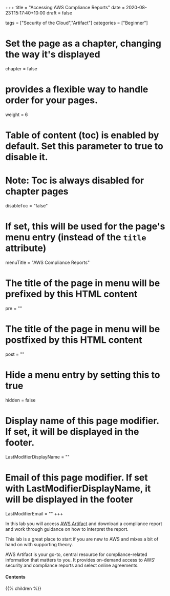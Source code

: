 +++
title = "Accessing AWS Compliance Reports"
date = 2020-08-23T15:17:40+10:00
draft = false

tags = ["Security of the Cloud","Artifact"]
categories = ["Beginner"]

# Set the page as a chapter, changing the way it's displayed
chapter = false

# provides a flexible way to handle order for your pages.
weight = 6
# Table of content (toc) is enabled by default. Set this parameter to true to disable it.
# Note: Toc is always disabled for chapter pages
disableToc = "false"
# If set, this will be used for the page's menu entry (instead of the `title` attribute)
menuTitle = "AWS Compliance Reports"
# The title of the page in menu will be prefixed by this HTML content
pre = ""
# The title of the page in menu will be postfixed by this HTML content
post = ""
# Hide a menu entry by setting this to true
hidden = false
# Display name of this page modifier. If set, it will be displayed in the footer.
LastModifierDisplayName = ""
# Email of this page modifier. If set with LastModifierDisplayName, it will be displayed in the footer
LastModifierEmail = ""
+++

In this lab you will access [AWS Artifact](https://aws.amazon.com/artifact/) and download a compliance report and work through guidance on how to interpret the report.

This lab is a great place to start if you are new to AWS and mixes a bit of hand on with supporting theory.  

AWS Artifact is your go-to, central resource for compliance-related information that matters to you. It provides on-demand access to AWS’ security and compliance reports and select online agreements. 

#### Contents
{{% children %}}